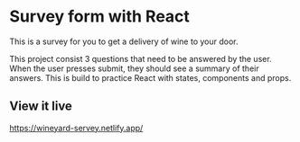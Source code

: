 # Survey form with React
This is a survey for you to get a delivery of wine to your door.

This project consist 3 questions that need to be answered by the user. When the user presses submit, they should see a summary of their answers. This is build to practice React with states, components and props.

## View it live
https://wineyard-servey.netlify.app/ 
